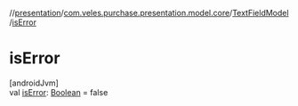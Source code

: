 //[presentation](../../../index.md)/[com.veles.purchase.presentation.model.core](../index.md)/[TextFieldModel](index.md)/[isError](is-error.md)

# isError

[androidJvm]\
val [isError](is-error.md): [Boolean](https://kotlinlang.org/api/latest/jvm/stdlib/kotlin/-boolean/index.html) = false
